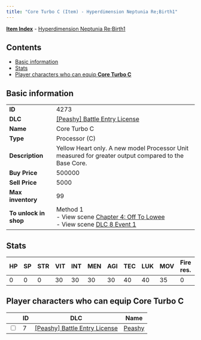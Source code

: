 ```yaml
---
title: "Core Turbo C (Item) - Hyperdimension Neptunia Re;Birth1"
---
```


[**Item Index**](/neptunia/rb1/item/index.html) - [Hyperdimension Neptunia Re;Birth1](/neptunia/rb1)

## Contents

- [Basic information](#basic-information)
- [Stats](#stats)
- [Player characters who can equip **Core Turbo C**](#player-characters-who-can-equip-core-turbo-c)

## Basic information

|   |   |
| -- | -- |
| **ID** | 4273 |
| **DLC** | [[Peashy] Battle Entry License](/neptunia/rb1/dlc/8-peashy.html) |
| **Name** | Core Turbo C |
| **Type** | Processor (C) |
| **Description** | Yellow Heart only. A new model Processor Unit measured for greater output compared to the Base Core. |
| **Buy Price** | 500000 |
| **Sell Price** | 5000 |
| **Max inventory** | 99 |
| **To unlock in shop** | Method 1<br />- View scene [Chapter 4: Off To Lowee](/neptunia/rb1/scene/1-401-chapter-4-off-to-lowee.html)<br />- View scene [DLC 8 Event 1](/neptunia/rb1/scene/8-5020-dlc-8-event-1.html) |


## Stats

| HP | SP | STR | VIT | INT | MEN | AGI | TEC | LUK | MOV | Fire res. | Ice res. | Wind res. | Lightning res. |
| -- | -- | --- | --- | --- | --- | --- | --- | --- | --- | --------- | -------- | --------- | -------------- |
| 0 | 0 | 0 | 30 | 30 | 30 | 30 | 40 | 40 | 35 | 0 | 0 | 0 | 0 |


## Player characters who can equip **Core Turbo C**

|    | ID | DLC | Name |
| -- | -- | --- | ---- |
| <input type="checkbox" id="rb1-player-8-7" class="trackbox" /> | 7 | [[Peashy] Battle Entry License](/neptunia/rb1/dlc/8-peashy.html) | [Peashy](/neptunia/rb1/player/8-7-peashy.html) |
